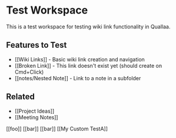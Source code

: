 # Test Workspace

This is a test workspace for testing wiki link functionality in Quallaa.

## Features to Test

- [[Wiki Links]] - Basic wiki link creation and navigation
- [[Broken Link]] - This link doesn't exist yet (should create on Cmd+Click)
- [[notes/Nested Note]] - Link to a note in a subfolder

## Related

- [[Project Ideas]]
- [[Meeting Notes]]

[[foo]]
[[bar]]
[[bar]]
[[My Custom TestA]]


